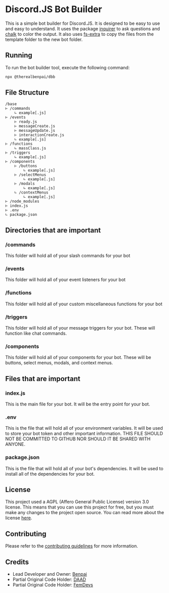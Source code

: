 # Discord.JS Bot Builder

This is a simple bot builder for Discord.JS. It is designed to be easy to use and easy to understand. It uses the package [inquirer](https://www.npmjs.com/package/inquirer) to ask questions and [chalk](https://www.npmjs.com/package/chalk) to color the output. It also uses [fs-extra](https://www.npmjs.com/package/fs-extra) to copy the files from the template folder to the new bot folder.

## Running

To run the bot builder tool, execute the following command:

```bash
npx @therealbenpai/dbb
```

## File Structure

```plain
/base
⊢ /commands
    ∟ example[.js]
⊢ /events
    ⊢ ready.js
    ⊢ messageCreate.js
    ⊢ messageUpdate.js
    ⊢ interactionCreate.js
    ∟ example[.js]
⊢ /functions
    ∟ massClass.js
⊢ /triggers
    ∟ example[.js]
⊢ /components
    ⊢ /buttons
        ∟ example[.js]
    ⊢ /selectMenus
        ∟ example[.js]
    ⊢ /modals
        ∟ example[.js]
    ∟ /contextMenus
        ∟ example[.js]
⊢ /node_modules
⊢ index.js
⊢ .env
∟ package.json
```

## Directories that are important

### /commands

This folder will hold all of your slash commands for your bot

### /events

This folder will hold all of your event listeners for your bot

### /functions

This folder will hold all of your custom miscellaneous functions for your bot

### /triggers

This folder will hold all of your message triggers for your bot. These will function like chat commands.

### /components

This folder will hold all of your components for your bot. These will be buttons, select menus, modals, and context menus.

## Files that are important

### index.js

This is the main file for your bot. It will be the entry point for your bot.

### .env

This is the file that will hold all of your environment variables. It will be used to store your bot token and other important information. THIS FILE SHOULD NOT BE COMMITTED TO GITHUB NOR SHOULD IT BE SHARED WITH ANYONE.

### package.json

This is the file that will hold all of your bot's dependencies. It will be used to install all of the dependencies for your bot.

## License

This project used a AGPL (Affero General Public License) version 3.0 license. This means that you can use this project for free, but you must make any changes to the project open source. You can read more about the license [here](https://www.gnu.org/licenses/agpl-3.0.en.html).

## Contributing

Please refer to the [contributing guidelines](CONTRIBUTING.md) for more information.

## Credits

- Lead Developer and Owner: [Benpai](https://sparty18.com)
- Partial Original Code Holder: [DAAD](https://daad.wtf)
- Partial Original Code Holder: [FemDevs](https://github.com/femdevs)
